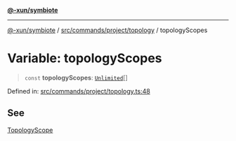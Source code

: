 [**@-xun/symbiote**](../../../../../README.md)

***

[@-xun/symbiote](../../../../../README.md) / [src/commands/project/topology](../README.md) / topologyScopes

# Variable: topologyScopes

> `const` **topologyScopes**: [`Unlimited`](../../../../configure/enumerations/UnlimitedGlobalScope.md#unlimited)[]

Defined in: [src/commands/project/topology.ts:48](https://github.com/Xunnamius/symbiote/blob/3b6f45301765b7eab22ef0b67ed645f03c5935c3/src/commands/project/topology.ts#L48)

## See

[TopologyScope](../../../../configure/enumerations/UnlimitedGlobalScope.md)
